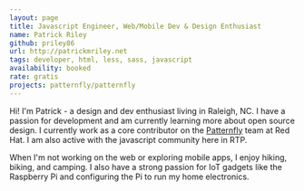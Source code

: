 ```yaml
---
layout: page
title: Javascript Engineer, Web/Mobile Dev & Design Enthusiast
name: Patrick Riley
github: priley86
url: http://patrickmriley.net
tags: developer, html, less, sass, javascript
availability: booked
rate: gratis
projects: patternfly/patternfly
---
```


Hi! I'm Patrick - a design and dev enthusiast living in Raleigh, NC. I have a passion for development and
am currently learning more about open source design. I currently work as a core contributor on the [Patternfly](http://patternfly.org) team at Red Hat.
I am also active with the javascript community here in RTP.

When I'm not working on the web or exploring mobile apps, I enjoy hiking, biking, and camping. I also have a strong
passion for IoT gadgets like the Raspberry Pi and configuring the Pi to run my home electronics.


